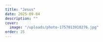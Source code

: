 ```yaml
---
title: "Jesus"
date: 2025-09-04
description: ""
cover:
  image: "/uploads/photo-1757013910276.jpg"
order: 25
---
```


